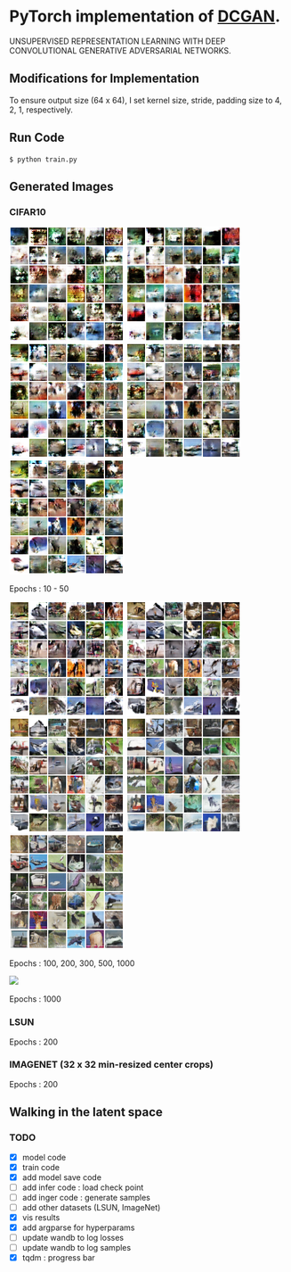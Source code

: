 # PyTorch implementation of [DCGAN](https://arxiv.org/pdf/1511.06434.pdf).
UNSUPERVISED REPRESENTATION LEARNING WITH DEEP CONVOLUTIONAL GENERATIVE ADVERSARIAL NETWORKS.

## Modifications for Implementation
To ensure output size (64 x 64), I set kernel size, stride, padding size to 4, 2, 1, respectively.


## Run Code

```ShellSession
$ python train.py
```


## Generated Images
### CIFAR10

<img src=results\cifar10\0010_results_cifar10.png>
<img src=results\cifar10\0020_results_cifar10.png>
<img src=results\cifar10\0030_results_cifar10.png>
<img src=results\cifar10\0040_results_cifar10.png>
<img src=results\cifar10\0050_results_cifar10.png>

Epochs : 10 - 50


<img src=results\cifar10\0100_results_cifar10.png>
<img src=results\cifar10\0200_results_cifar10.png>
<img src=results\cifar10\0300_results_cifar10.png>
<img src=results\cifar10\0500_results_cifar10.png>
<img src=results\cifar10\1000_results_cifar10.png>

Epochs : 100, 200, 300, 500, 1000

<img src=results\cifar10\1000_gif_results_cifar10.gif>

Epochs : 1000

### LSUN


Epochs : 200

### IMAGENET (32 x 32 min-resized center crops)

Epochs : 200



## Walking in the latent space



### TODO
- [x] model code
- [x] train code
- [x] add model save code
- [ ] add infer code : load check point
- [ ] add inger code : generate samples
- [ ] add other datasets (LSUN, ImageNet)
- [x] vis results
- [x] add argparse for hyperparams
- [ ] update wandb to log losses 
- [ ] update wandb to log samples
- [x] tqdm : progress bar
